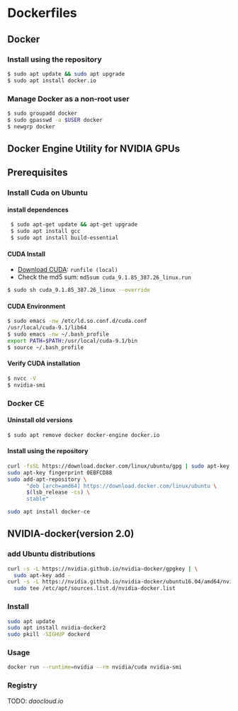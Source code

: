 # Dockerfiles

## Docker
### Install using the repository
```bash
$ sudo apt update && sudo apt upgrade 
$ sudo apt install docker.io
```
### Manage Docker as a non-root user 
```bash
$ sudo groupadd docker
$ sudo gpasswd -a $USER docker
$ newgrp docker
```

## Docker Engine Utility for NVIDIA GPUs
## Prerequisites
### Install Cuda on Ubuntu

####  install dependences
```bash
 $ sudo apt-get update && apt-get upgrade 
 $ sudo apt install gcc
 $ sudo apt install build-essential
```
#### CUDA Install 
* [Download CUDA](https://developer.nvidia.com/cuda-downloads): `runfile (local)`
* Check the md5 sum: `md5sum cuda_9.1.85_387.26_linux.run`

```bash
$ sudo sh cuda_9.1.85_387.26_linux --override
```

#### CUDA Environment

```bash
$ sudo emacs -nw /etc/ld.so.conf.d/cuda.conf
/usr/local/cuda-9.1/lib64
$ sudo emacs -nw ~/.bash_profile
export PATH=$PATH:/usr/local/cuda-9.1/bin
$ source ~/.bash_profile
```

#### Verify CUDA installation

```bash
$ nvcc -V
$ nvidia-smi
```

### Docker CE
#### Uninstall old versions
```bash
$ sudo apt remove docker docker-engine docker.io
```
#### Install using the repository

```bash
curl -fsSL https://download.docker.com/linux/ubuntu/gpg | sudo apt-key add -
sudo apt-key fingerprint 0EBFCD88
sudo add-apt-repository \
      "deb [arch=amd64] https://download.docker.com/linux/ubuntu \
      $(lsb_release -cs) \
      stable"

sudo apt install docker-ce
```

## NVIDIA-docker(version 2.0)
### add Ubuntu distributions
```bash
curl -s -L https://nvidia.github.io/nvidia-docker/gpgkey | \
  sudo apt-key add -
curl -s -L https://nvidia.github.io/nvidia-docker/ubuntu16.04/amd64/nvidia-docker.list | \
  sudo tee /etc/apt/sources.list.d/nvidia-docker.list
```
### Install
```bash
sudo apt update
sudo apt install nvidia-docker2
sudo pkill -SIGHUP dockerd
```

### Usage
```bash
docker run --runtime=nvidia --rm nvidia/cuda nvidia-smi
```

### Registry

TODO: *daocloud.io*